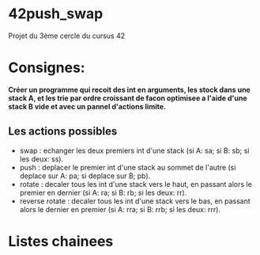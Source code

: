 # 42push_swap
Projet du 3ème cercle du cursus 42

# Consignes:
**Créer un programme qui recoit des int en arguments, les stock dans une stack A, et les trie par ordre croissant de facon optimisee a l'aide d'une stack B vide et avec un pannel d'actions limite.**
## Les actions possibles
- swap : echanger les deux premiers int d'une stack (si A: sa; si B: sb; si les deux: ss).
- push : deplacer le premier int d'une stack au sommet de l'autre (si deplace sur A: pa; si deplace sur B; pb).
- rotate : decaler tous les int d'une stack vers le haut, en passant alors le premier en dernier (si A: ra; si B: rb; si les deux: rr).
- reverse rotate : decaler tous les int d'une stack vers le bas, en passant alors le dernier en premier (si A: rra; si B: rrb; si les deux: rrr).

# Listes chainees

```
